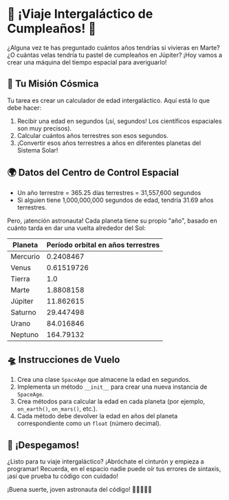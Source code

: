 # 🚀 ¡Viaje Intergaláctico de Cumpleaños! 🎂

¿Alguna vez te has preguntado cuántos años tendrías si vivieras en Marte? ¿O cuántas velas tendría tu pastel de
cumpleaños en Júpiter? ¡Hoy vamos a crear una máquina del tiempo espacial para averiguarlo!

## 🌟 Tu Misión Cósmica

Tu tarea es crear un calculador de edad intergaláctico. Aquí está lo que debe hacer:

1. Recibir una edad en segundos (¡sí, segundos! Los científicos espaciales son muy precisos).
2. Calcular cuántos años terrestres son esos segundos.
3. ¡Convertir esos años terrestres a años en diferentes planetas del Sistema Solar!

## 🌍 Datos del Centro de Control Espacial

- Un año terrestre = 365.25 días terrestres = 31,557,600 segundos
- Si alguien tiene 1,000,000,000 segundos de edad, tendría 31.69 años terrestres.

Pero, ¡atención astronauta! Cada planeta tiene su propio "año", basado en cuánto tarda en dar una vuelta alrededor del
Sol:

| Planeta  | Período orbital en años terrestres |
|----------|------------------------------------|
| Mercurio | 0.2408467                          |
| Venus    | 0.61519726                         |
| Tierra   | 1.0                                |
| Marte    | 1.8808158                          |
| Júpiter  | 11.862615                          |
| Saturno  | 29.447498                          |
| Urano    | 84.016846                          |
| Neptuno  | 164.79132                          |

## 🛸 Instrucciones de Vuelo

1. Crea una clase `SpaceAge` que almacene la edad en segundos.
2. Implementa un método `__init__` para crear una nueva instancia de `SpaceAge`.
3. Crea métodos para calcular la edad en cada planeta (por ejemplo, `on_earth()`, `on_mars()`, etc.).
4. Cada método debe devolver la edad en años del planeta correspondiente como un `float` (número decimal).

## 🌠 ¡Despegamos!

¿Listo para tu viaje intergaláctico? ¡Abróchate el cinturón y empieza a programar! Recuerda, en el espacio nadie puede
oír tus errores de sintaxis, ¡así que prueba tu código con cuidado!

¡Buena suerte, joven astronauta del código! 👨‍🚀👩‍🚀✨